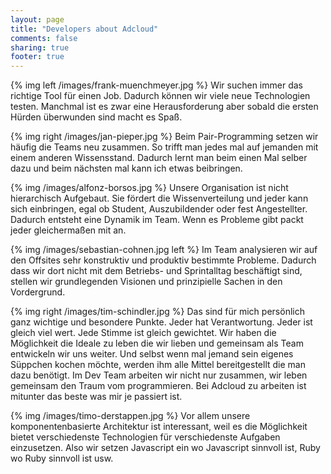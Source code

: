 ```yaml
---
layout: page
title: "Developers about Adcloud"
comments: false
sharing: true
footer: true
---
```



{% img left /images/frank-muenchmeyer.jpg %} Wir suchen immer das richtige Tool für einen Job. Dadurch können wir viele neue Technologien testen. Manchmal ist es zwar eine Herausforderung aber sobald die ersten Hürden überwunden sind macht es Spaß.


{% img right /images/jan-pieper.jpg %} Beim Pair-Programming setzen wir häufig die Teams neu zusammen. So trifft man jedes mal auf jemanden mit einem anderen Wissensstand. Dadurch lernt man beim einen Mal selber dazu und beim nächsten mal kann ich etwas beibringen.

{% img /images/alfonz-borsos.jpg %} Unsere Organisation ist nicht hierarchisch Aufgebaut. Sie fördert die Wissenverteilung und jeder kann sich einbringen, egal ob Student, Auszubildender oder fest Angestellter. Dadurch entsteht eine Dynamik im Team. Wenn es Probleme gibt packt jeder gleichermaßen mit an.

{% img /images/sebastian-cohnen.jpg left %} Im Team analysieren wir auf den Offsites sehr konstruktiv und produktiv bestimmte Probleme. Dadurch dass wir dort nicht mit dem Betriebs- und Sprintalltag beschäftigt sind, stellen wir grundlegenden Visionen und prinzipielle Sachen in den Vordergrund.

{% img right /images/tim-schindler.jpg  %} Das sind für mich persönlich ganz wichtige und besondere Punkte. Jeder hat Verantwortung. Jeder ist gleich viel wert. Jede Stimme ist gleich gewichtet. Wir haben die Möglichkeit die Ideale zu leben die wir lieben und gemeinsam als Team entwickeln wir uns weiter. Und selbst wenn mal jemand sein eigenes Süppchen kochen möchte, werden ihm alle Mittel bereitgestellt die man dazu benötigt. Im Dev Team arbeiten wir nicht nur zusammen, wir leben gemeinsam den Traum vom programmieren. Bei Adcloud zu arbeiten ist mitunter das beste was mir je passiert ist.

{% img /images/timo-derstappen.jpg %} Vor allem unsere komponentenbasierte Architektur ist interessant, weil es die Möglichkeit bietet verschiedenste Technologien für verschiedenste Aufgaben einzusetzen. Also wir setzen Javascript ein wo Javascript sinnvoll ist, Ruby wo Ruby sinnvoll ist usw.
